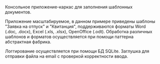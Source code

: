 Консольное приложение-каркас для заполнения шаблонных документов.

Приложение масштабируемое, в данном примере приведены шаблоны "Заявка на отпуск" и "Квитанция", поддерживаются форматы Word (.doc, .docx), Excel (.xls, .xlsx), OpenOffice (.odt). Обработка различных шаблонов и форматов осуществляется при помощи паттерна абстрактная фабрика.

Логгирование осуществляется при помощи БД SQLite. Заглушка для отправки файла на email с проверкой корректности ввода.
